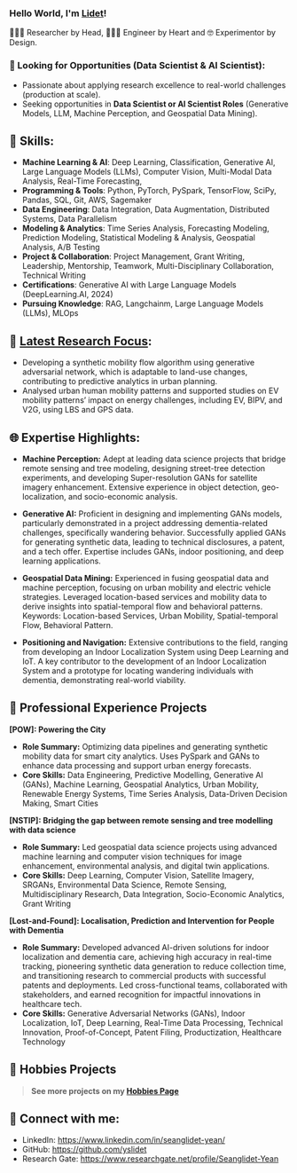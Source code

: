 ### Hello World, I'm [Lidet](https://www.linkedin.com/in/seanglidet-yean/)!

<!--[![Website](https://img.shields.io/website?label=codeSTACKr.com&style=for-the-badge&url=https%3A%2F%2Fcodestackr.com)](https://codestackr.com)
[![Twitter Follow](https://img.shields.io/twitter/follow/codeSTACKr?color=1DA1F2&logo=twitter&style=for-the-badge)](https://twitter.com/intent/follow?original_referer=https%3A%2F%2Fgithub.com%2FcodeSTACKr&screen_name=codeSTACKr)-->

 👩🏻‍🔬 Researcher by Head,  👩🏻‍💻 Engineer by Heart and 🤓 Experimentor by Design.

### 💼 Looking for Opportunities (Data Scientist & AI Scientist):
- Passionate about applying research excellence to real-world challenges (production at scale).
- Seeking opportunities in **Data Scientist or AI Scientist Roles** (Generative Models, LLM, Machine Perception, and Geospatial Data Mining).

## 🚀 Skills:
-	**Machine Learning & AI**: Deep Learning, Classification, Generative AI, Large Language Models (LLMs), Computer Vision, Multi-Modal Data Analysis, Real-Time Forecasting,
-	**Programming & Tools**: Python, PyTorch, PySpark, TensorFlow, SciPy, Pandas, SQL, Git, AWS, Sagemaker
-	**Data Engineering**: Data Integration, Data Augmentation, Distributed Systems, Data Parallelism
-	**Modeling & Analytics**: Time Series Analysis, Forecasting Modeling, Prediction Modeling, Statistical Modeling & Analysis, Geospatial Analysis, A/B Testing
-	**Project & Collaboration**: Project Management, Grant Writing, Leadership, Mentorship, Teamwork, Multi-Disciplinary Collaboration, Technical Writing
-	**Certifications**: Generative AI with Large Language Models (DeepLearning.AI, 2024)
-	**Pursuing Knowledge**: RAG, Langchainm, Large Language Models (LLMs), MLOps


##  🔬 [Latest Research Focus](https://fcl.ethz.ch/people/researchers/seanglidet-yean.html?fbclid=IwAR1wDjPe69UlKY8F9w44ZVuqZS2nfffaCWjzf_Ru1_YGR4FtFBkZjH9XZtE):
- Developing a synthetic mobility flow algorithm using generative adversarial network, which is adaptable to land-use changes, contributing to predictive analytics in urban planning.
- Analysed urban human mobility patterns and supported studies on EV mobility patterns’ impact on energy challenges, including EV, BIPV, and V2G, using LBS and GPS data.

## 🌐 Expertise Highlights:

- **Machine Perception:** Adept at leading data science projects that bridge remote sensing and tree modeling, designing street-tree detection experiments, and developing Super-resolution GANs for satellite imagery enhancement. Extensive experience in object detection, geo-localization, and socio-economic analysis.

- **Generative AI:** Proficient in designing and implementing GANs models, particularly demonstrated in a project addressing dementia-related challenges, specifically wandering behavior. Successfully applied GANs for generating synthetic data, leading to technical disclosures, a patent, and a tech offer. Expertise includes GANs, indoor positioning, and deep learning applications.

- **Geospatial Data Mining:** Experienced in fusing geospatial data and machine perception, focusing on urban mobility and electric vehicle strategies. Leveraged location-based services and mobility data to derive insights into spatial-temporal flow and behavioral patterns. Keywords: Location-based Services, Urban Mobility, Spatial-temporal Flow, Behavioral Pattern.

- **Positioning and Navigation:** Extensive contributions to the field, ranging from developing an Indoor Localization System using Deep Learning and IoT. A key contributor to the development of an Indoor Localization System and a prototype for locating wandering individuals with dementia, demonstrating real-world viability.

## 📂 Professional Experience Projects
**[POW]: Powering the City**
- **Role Summary:** Optimizing data pipelines and generating synthetic mobility data for smart city analytics. Uses PySpark and GANs to enhance data processing and support urban energy forecasts.
- **Core Skills:** Data Engineering, Predictive Modelling, Generative AI (GANs), Machine Learning, Geospatial Analytics, Urban Mobility, Renewable Energy Systems, Time Series Analysis, Data-Driven Decision Making, Smart Cities

**[NSTIP]: Bridging the gap between remote sensing and tree modelling with data science**
- **Role Summary:** Led geospatial data science projects using advanced machine learning and computer vision techniques for image enhancement, environmental analysis, and digital twin applications.
- **Core Skills:** Deep Learning, Computer Vision, Satellite Imagery, SRGANs, Environmental Data Science, Remote Sensing, Multidisciplinary Research, Data Integration, Socio-Economic Analytics, Grant Writing 

**[Lost-and-Found]: Localisation, Prediction and Intervention for People with Dementia**
- **Role Summary:** Developed advanced AI-driven solutions for indoor localization and dementia care, achieving high accuracy in real-time tracking, pioneering synthetic data generation to reduce collection time, and transitioning research to commercial products with successful patents and deployments. Led cross-functional teams, collaborated with stakeholders, and earned recognition for impactful innovations in healthcare tech.
- **Core Skills:** Generative Adversarial Networks (GANs), Indoor Localization, IoT, Deep Learning, Real-Time Data Processing, Technical Innovation, Proof-of-Concept, Patent Filing, Productization, Healthcare Technology


## 🎨 Hobbies Projects
> **See more projects on my [Hobbies Page](doc/hobbies/main_hobbies.md)**

## 💬 Connect with me:
- LinkedIn: https://www.linkedin.com/in/seanglidet-yean/
- GitHub: https://github.com/yslidet 
- Research Gate: https://www.researchgate.net/profile/Seanglidet-Yean
